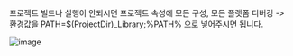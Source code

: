 프로젝트 빌드나 실행이 안되시면 프로젝트 속성에 모든 구성, 모든 플랫폼 디버깅 -> 환경값을 PATH=$(ProjectDir)_Library;%PATH% 으로 넣어주시면 됩니다. 

![image](https://github.com/DongHyun96/DX_CrazyArcade_PortFolio/assets/50581769/4c79baa6-dd22-4a95-b98d-6ea76684553c)

